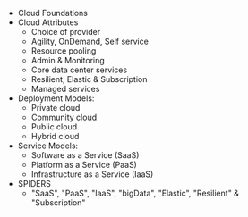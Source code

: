 - Cloud Foundations
- Cloud Attributes
  - Choice of provider
  - Agility, OnDemand, Self service
  - Resource pooling
  - Admin & Monitoring
  - Core data center services
  - Resilient, Elastic & Subscription
  - Managed services
- Deployment Models:
  - Private cloud
  - Community cloud
  - Public cloud
  - Hybrid cloud
- Service Models:
  - Software as a Service (SaaS)
  - Platform as a Service (PaaS)
  - Infrastructure as a Service (IaaS)
- SPIDERS
  - "SaaS", "PaaS", "IaaS", "bigData", "Elastic", "Resilient" & "Subscription"
